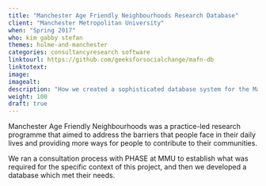 ```yaml
---
title: "Manchester Age Friendly Neighbourhoods Research Database"
client: "Manchester Metropolitan University"
when: "Spring 2017"
who: kim gabby stefan
themes: hulme-and-manchester
categories: consultancyresearch software
linktourl: https://github.com/geeksforsocialchange/mafn-db
linktotext:
image:
imagealt:
description: "How we created a sophisticated database system for the Manchester Age Friendly Neighbourhoods project, in collaboration with PHASE at Manchester Metropolitan University."
weight: 100
draft: true
---
```


Manchester Age Friendly Neighbourhoods was a practice-led research programme that aimed to address the barriers that people face in their daily lives and providing more ways for people to contribute to their communities.

We ran a consultation process with PHASE at MMU to establish what was required for the specific context of this project, and then we developed a database which met their needs.
